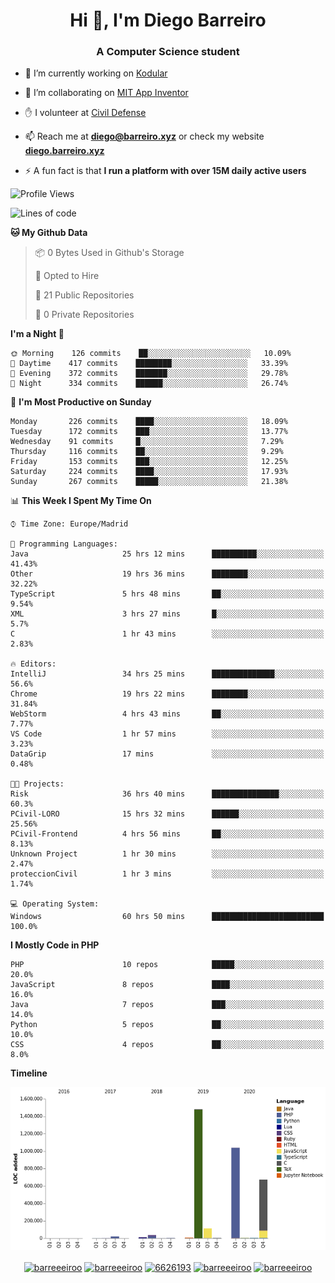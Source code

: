 <h1 align="center">Hi 👋, I'm Diego Barreiro</h1>
<h3 align="center">A Computer Science student</h3>

- 🔭 I’m currently working on [Kodular](https://www.kodular.io)

- 👯 I’m collaborating on [MIT App Inventor](https://github.com/mit-cml/appinventor-sources)

- ✋ I volunteer at [Civil Defense](https://proteccioncivil.sdc.gal)

- 📫 Reach me at **diego@barreiro.xyz** or check my website **[diego.barreiro.xyz](https://diego.barreiro.xyz)**

- ⚡ A fun fact is that **I run a platform with over 15M daily active users**

<!--START_SECTION:waka-->
![Profile Views](http://img.shields.io/badge/Profile%20Views-18-blue)

![Lines of code](https://img.shields.io/badge/From%20Hello%20World%20I%27ve%20Written-3.4%20million%20lines%20of%20code-blue)

**🐱 My Github Data** 

> 📦 0 Bytes Used in Github's Storage 
 > 
> 💼 Opted to Hire
 > 
> 📜 21 Public Repositories 
 > 
> 🔑 0 Private Repositories  
 > 
**I'm a Night 🦉** 

```text
🌞 Morning    126 commits    ██░░░░░░░░░░░░░░░░░░░░░░░   10.09% 
🌆 Daytime    417 commits    ████████░░░░░░░░░░░░░░░░░   33.39% 
🌃 Evening    372 commits    ███████░░░░░░░░░░░░░░░░░░   29.78% 
🌙 Night      334 commits    ██████░░░░░░░░░░░░░░░░░░░   26.74%

```
📅 **I'm Most Productive on Sunday** 

```text
Monday       226 commits    ████░░░░░░░░░░░░░░░░░░░░░   18.09% 
Tuesday      172 commits    ███░░░░░░░░░░░░░░░░░░░░░░   13.77% 
Wednesday    91 commits     █░░░░░░░░░░░░░░░░░░░░░░░░   7.29% 
Thursday     116 commits    ██░░░░░░░░░░░░░░░░░░░░░░░   9.29% 
Friday       153 commits    ███░░░░░░░░░░░░░░░░░░░░░░   12.25% 
Saturday     224 commits    ████░░░░░░░░░░░░░░░░░░░░░   17.93% 
Sunday       267 commits    █████░░░░░░░░░░░░░░░░░░░░   21.38%

```


📊 **This Week I Spent My Time On** 

```text
⌚︎ Time Zone: Europe/Madrid

💬 Programming Languages: 
Java                     25 hrs 12 mins      ██████████░░░░░░░░░░░░░░░   41.43% 
Other                    19 hrs 36 mins      ████████░░░░░░░░░░░░░░░░░   32.22% 
TypeScript               5 hrs 48 mins       ██░░░░░░░░░░░░░░░░░░░░░░░   9.54% 
XML                      3 hrs 27 mins       █░░░░░░░░░░░░░░░░░░░░░░░░   5.7% 
C                        1 hr 43 mins        ░░░░░░░░░░░░░░░░░░░░░░░░░   2.83%

🔥 Editors: 
IntelliJ                 34 hrs 25 mins      ██████████████░░░░░░░░░░░   56.6% 
Chrome                   19 hrs 22 mins      ████████░░░░░░░░░░░░░░░░░   31.84% 
WebStorm                 4 hrs 43 mins       ██░░░░░░░░░░░░░░░░░░░░░░░   7.77% 
VS Code                  1 hr 57 mins        ░░░░░░░░░░░░░░░░░░░░░░░░░   3.23% 
DataGrip                 17 mins             ░░░░░░░░░░░░░░░░░░░░░░░░░   0.48%

🐱‍💻 Projects: 
Risk                     36 hrs 40 mins      ███████████████░░░░░░░░░░   60.3% 
PCivil-LORO              15 hrs 32 mins      ██████░░░░░░░░░░░░░░░░░░░   25.56% 
PCivil-Frontend          4 hrs 56 mins       ██░░░░░░░░░░░░░░░░░░░░░░░   8.13% 
Unknown Project          1 hr 30 mins        ░░░░░░░░░░░░░░░░░░░░░░░░░   2.47% 
proteccionCivil          1 hr 3 mins         ░░░░░░░░░░░░░░░░░░░░░░░░░   1.74%

💻 Operating System: 
Windows                  60 hrs 50 mins      █████████████████████████   100.0%

```

**I Mostly Code in PHP** 

```text
PHP                      10 repos            █████░░░░░░░░░░░░░░░░░░░░   20.0% 
JavaScript               8 repos             ████░░░░░░░░░░░░░░░░░░░░░   16.0% 
Java                     7 repos             ███░░░░░░░░░░░░░░░░░░░░░░   14.0% 
Python                   5 repos             ██░░░░░░░░░░░░░░░░░░░░░░░   10.0% 
CSS                      4 repos             ██░░░░░░░░░░░░░░░░░░░░░░░   8.0%

```


**Timeline**

![Chart not found](https://raw.githubusercontent.com/barreeeiroo/barreeeiroo/master/charts/bar_graph.png) 


<!--END_SECTION:waka-->

<p align="center">
<a href="https://twitter.com/barreeeiroo" target="blank"><img align="center" src="https://cdn.jsdelivr.net/npm/simple-icons@3.0.1/icons/twitter.svg" alt="barreeeiroo" height="20" width="20" /></a>
<a href="https://linkedin.com/in/barreeeiroo" target="blank"><img align="center" src="https://cdn.jsdelivr.net/npm/simple-icons@3.0.1/icons/linkedin.svg" alt="barreeeiroo" height="20" width="20" /></a>
<a href="https://stackoverflow.com/users/6626193" target="blank"><img align="center" src="https://cdn.jsdelivr.net/npm/simple-icons@3.0.1/icons/stackoverflow.svg" alt="6626193" height="20" width="20" /></a>
<a href="https://fb.com/barreeeiroo" target="blank"><img align="center" src="https://cdn.jsdelivr.net/npm/simple-icons@3.0.1/icons/facebook.svg" alt="barreeeiroo" height="20" width="20" /></a>
<a href="https://instagram.com/barreeeiroo" target="blank"><img align="center" src="https://cdn.jsdelivr.net/npm/simple-icons@3.0.1/icons/instagram.svg" alt="barreeeiroo" height="20" width="20" /></a>
</p>
